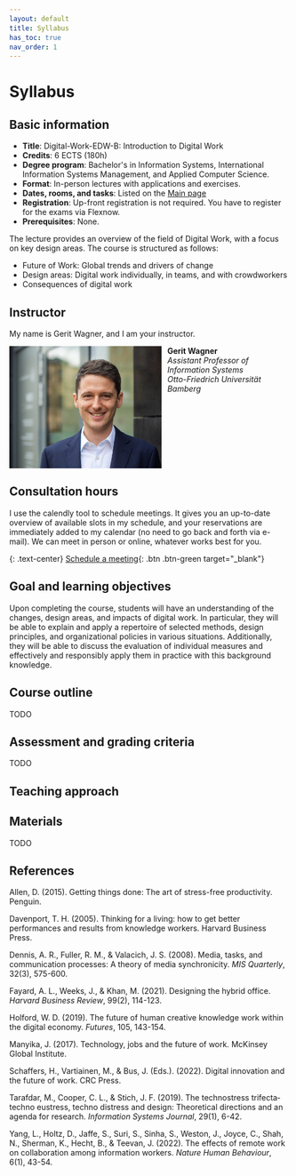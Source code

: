 ```yaml
---
layout: default
title: Syllabus
has_toc: true
nav_order: 1
---
```


# Syllabus

<!-- 
{: .feedback }
"I liked the fact that we were able to work very freely and independently on our problem as a group, but that we were always able to make appointments with Prof. Wagner at very short notice if we had problems or questions. This gave me the impression that we were working we were working *with* the lecturer on the problem and finding the best solution rather than blindly choosing the first solution that came along. In my opinion, working independently on a complex problem is the most important skill that I improved with the help of the project."<br><br>
"The support I received throughout the project was particularly good, as was the opportunity to deal with topics that were not previously available at the university, but which can be extremely important for your professional life." \[[more](feedback.html)\]
 -->

## Basic information

- **Title**: Digital-Work-EDW-B: Introduction to Digital Work
- **Credits**: 6 ECTS (180h)
- **Degree program**: Bachelor's in Information Systems, International Information Systems Management, and Applied Computer Science.
- **Format**: In-person lectures with applications and exercises.
- **Dates, rooms, and tasks**: Listed on the [Main page](../index.html)
- **Registration**: Up-front registration is not required. You have to register for the exams via Flexnow.
- **Prerequisites**: None.

The lecture provides an overview of the field of Digital Work, with a focus on key design areas.
The course is structured as follows:

- Future of Work: Global trends and drivers of change
- Design areas: Digital work individually, in teams, and with crowdworkers
- Consequences of digital work

## Instructor

My name is Gerit Wagner, and I am your instructor. 
<!-- I enjoy coding, solving programming puzzles, and building tools that are useful for others. In this project, I invite you to contribute to one of my most significant packages: [CoLRev](https://github.com/CoLRev-Environment/colrev){: target="_blank"}.  -->

<img src="../assets/gerit_wagner.jpg" alt="Gerit Wagner (Foto: Tim Kipphan)" style="height: 220px; float: left; padding-right: 10px;">

**Gerit Wagner**  
*Assistant Professor of Information Systems*  
*Otto-Friedrich Universität Bamberg*

<br style="clear:both">

## Consultation hours

I use the calendly tool to schedule meetings. It gives you an up-to-date overview of available slots in my schedule, and your reservations are immediately added to my calendar (no need to go back and forth via e-mail). We can meet in person or online, whatever works best for you.

{: .text-center}
[Schedule a meeting](https://calendly.com/gerit-wagner/30min){: .btn .btn-green target="_blank"}

## Goal and learning objectives

Upon completing the course, students will have an understanding of the changes, design areas, and impacts of digital work.
In particular, they will be able to explain and apply a repertoire of selected methods, design principles, and organizational policies in various situations.
Additionally, they will be able to discuss the evaluation of individual measures and effectively and responsibly apply them in practice with this background knowledge.

## Course outline

TODO

## Assessment and grading criteria

TODO

## Teaching approach

<!-- 
- **Complex Skill Development**: The project focuses on teaching complex skills necessary for modern software development. This includes tackling challenging problems, collaborative coding in teams, and managing a complex development environment using tools such as Python, Git, Continuous Integration, Testing Environments, and Code Quality Tools. To ensure a rich learning experience, we support students throughout the process by asking the right questions and providing the necessary input without removing the inherent challenges.

- **Real-World Impact**: We aim to empower students to make a meaningful impact by contributing to a real-world, publicly accessible Python package. This hands-on experience not only enhances technical skills but also provides a sense of accomplishment and relevance. Additionally, students can add this valuable experience to their CV, showcasing their practical contributions and teamwork skills to potential employers.

- **Diversity, Equity, and Inclusion**: We are committed to creating a safe and inclusive learning environment where all students feel respected and valued. We create a positive learning atmosphere, encouraging questions and contributions from everyone. We encourage diversity and actively work to ensure that every student has equal opportunities to succeed and contribute.

- **Transparent Evaluation and Improvement**: Our [evaluation criteria](syllabus.html#assessment-and-grading-criteria), [course evaluations](https://digital-work-lab.github.io/handbook/docs/30-teaching/30_processes/30.21.evaluations.html#prior-evaluations){: target="_blank"} and [improvement efforts](https://digital-work-lab.github.io/handbook/docs/30-teaching/30_processes/30.22.improvements.html){: target="_blank"} are documented transparently. This ensures that students are aware of how their work is assessed and how the course evolves based on feedback and ongoing refinement efforts. In addition, we develop peer-reviewed teaching materials to solicit feedback from educators outside our program.

 -->
<!-- - link to pedagogical foundations -->

## Materials

TODO

<!-- 
- Slides and notebooks are available on the sub-pages.
- Another important resource is the [documentation of CoLRev](https://colrev-environment.github.io/colrev/){: target="_blank"}, in particular the [environment setup](https://colrev-environment.github.io/colrev/dev_docs/setup.html){: target="_blank"} and the [package development](https://colrev-environment.github.io/colrev/dev_docs/packages.html){: target="_blank"} pages.
-->

## References

<div class="references">
    <p>Allen, D. (2015). Getting things done: The art of stress-free productivity. Penguin.</p>
    <p>Davenport, T. H. (2005). Thinking for a living: how to get better performances and results from knowledge workers. Harvard Business Press.</p>
    <p>Dennis, A. R., Fuller, R. M., & Valacich, J. S. (2008). Media, tasks, and communication processes: A theory of media synchronicity. <i>MIS Quarterly</i>, 32(3), 575-600.</p>
    <p>Fayard, A. L., Weeks, J., & Khan, M. (2021). Designing the hybrid office. <i>Harvard Business Review</i>, 99(2), 114-123.</p>
    <p>Holford, W. D. (2019). The future of human creative knowledge work within the digital economy. <i>Futures</i>, 105, 143-154.</p>
    <p>Manyika, J. (2017). Technology, jobs and the future of work. McKinsey Global Institute.</p>
    <p>Schaffers, H., Vartiainen, M., & Bus, J. (Eds.). (2022). Digital innovation and the future of work. CRC Press.</p>
    <p>Tarafdar, M., Cooper, C. L., & Stich, J. F. (2019). The technostress trifecta‐techno eustress, techno distress and design: Theoretical directions and an agenda for research. <i>Information Systems Journal</i>, 29(1), 6-42.</p>
    <p>Yang, L., Holtz, D., Jaffe, S., Suri, S., Sinha, S., Weston, J., Joyce, C., Shah, N., Sherman, K., Hecht, B., & Teevan, J. (2022). The effects of remote work on collaboration among information workers. <i>Nature Human Behaviour</i>, 6(1), 43-54.</p>
</div>
